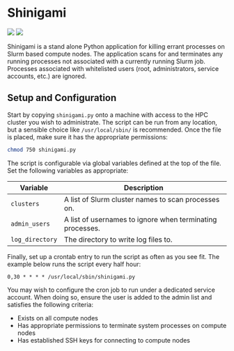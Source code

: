 # Shinigami
[![](https://app.codacy.com/project/badge/Grade/d5325904cffc4936b24dd6be0d58a1ee)](https://app.codacy.com/gh/pitt-crc/shinigami/dashboard)
[![](https://app.codacy.com/project/badge/Coverage/d5325904cffc4936b24dd6be0d58a1ee)](https://app.codacy.com/gh/pitt-crc/shinigami/dashboard)


Shinigami is a stand alone Python application for killing errant processes on Slurm based compute nodes.
The application scans for and terminates any running processes not associated with a currently running Slurm job.
Processes associated with whitelisted users (root, administrators, service accounts, etc.) are ignored.

## Setup and Configuration

Start by copying `shinigami.py` onto a machine with access to the HPC cluster you wish to administrate.
The script can be run from any location, but a sensible choice like `/usr/local/sbin/` is recommended.
Once the file is placed, make sure it has the appropriate permissions:

```bash
chmod 750 shinigami.py
```

The script is configurable via global variables defined at the top of the file.
Set the following variables as appropriate:

| Variable        | Description                                               |
|-----------------|-----------------------------------------------------------|
| `clusters`      | A list of Slurm cluster names to scan processes on.       |
| `admin_users`   | A list of usernames to ignore when terminating processes. |
| `log_directory` | The directory to write log files to.                      | 

Finally, set up a crontab entry to run the script as often as you see fit.
The example below runs the script every half hour:

```cron
0,30 * * * * /usr/local/sbin/shinigami.py
```

You may wish to configure the cron job to run under a dedicated service account.
When doing so, ensure the user is added to the admin list and satisfies the following criteria:

- Exists on all compute nodes
- Has appropriate permissions to terminate system processes on compute nodes
- Has established SSH keys for connecting to compute nodes
